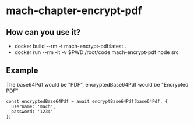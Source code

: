 # mach-chapter-encrypt-pdf

## How can you use it?

* docker build --rm -t mach-encrypt-pdf:latest .
* docker run --rm -it -v $PWD:/root/code mach-encrypt-pdf node src

## Example
The base64Pdf would be "PDF", encryptedBase64Pdf would be "Encrypted PDF"
````
const encryptedBase64Pdf = await encryptBase64Pdf(base64Pdf, {
  username: 'mach',
  password: '1234'
})
````
